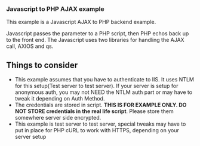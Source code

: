 ### Javascript to PHP AJAX example
This example is a Javascript AJAX to PHP backend example.

Javascript passes the parameter to a PHP script, then PHP echos back up to the front end. The Javascript uses two libraries for
handling the AJAX call, AXIOS and qs.

## Things to consider
+ This example assumes that you have to authenticate to IIS. It uses NTLM for this setup(Test server to test server). If your server is setup for anonymous auth, you may not NEED the NTLM auth part or may have to tweak it depending on Auth Method.
+ The credentials are stored in script. **THIS IS FOR EXAMPLE ONLY. DO NOT STORE credentials in the real life script**. Please store them somewhere server side encrypted.
+ This example is test server to test server, special tweaks may have to put in place for PHP cURL to work with HTTPS, depending on your server setup
